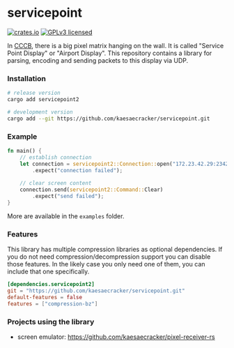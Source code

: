 # servicepoint

[![crates.io](https://img.shields.io/crates/v/servicepoint2.svg)](https://crates.io/crates/servicepoint2)
[![GPLv3 licensed](https://img.shields.io/badge/license-GPLv3-blue.svg)](./LICENSE)

In [CCCB](https://berlin.ccc.de/), there is a big pixel matrix hanging on the wall. It is called  "Service Point Display" or "Airport Display".
This repository contains a library for parsing, encoding and sending packets to this display via UDP.

### Installation
```bash
# release version
cargo add servicepoint2

# development version
cargo add --git https://github.com/kaesaecracker/servicepoint.git
```

### Example

```rust
fn main() {
    // establish connection
    let connection = servicepoint2::Connection::open("172.23.42.29:2342")
        .expect("connection failed");
    
    // clear screen content
    connection.send(servicepoint2::Command::Clear)
        .expect("send failed");
}
```

More are available  in the `examples` folder.

### Features

This library has multiple compression libraries as optional dependencies. 
If you do not need compression/decompression support you can disable those features.
In the likely case you only need one of them, you can include that one specifically.

```toml
[dependencies.servicepoint2]
git = "https://github.com/kaesaecracker/servicepoint.git"
default-features = false
features = ["compression-bz"]
```

### Projects using the library

- screen emulator: https://github.com/kaesaecracker/pixel-receiver-rs
